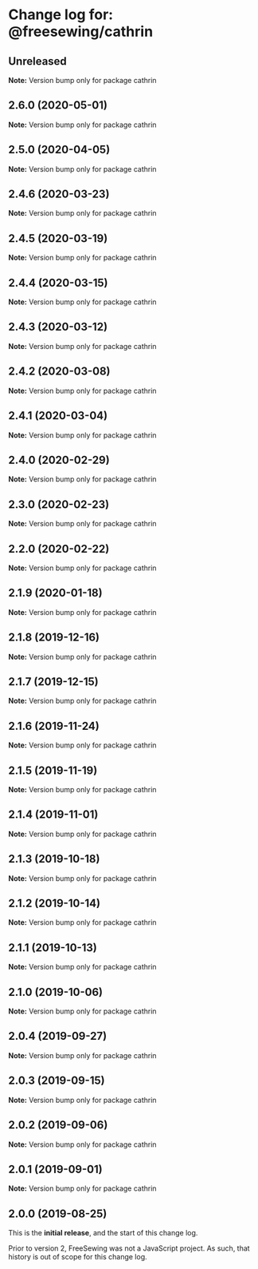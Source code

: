 # Change log for: @freesewing/cathrin

## Unreleased

**Note:** Version bump only for package cathrin

## 2.6.0 (2020-05-01)

**Note:** Version bump only for package cathrin

## 2.5.0 (2020-04-05)

**Note:** Version bump only for package cathrin

## 2.4.6 (2020-03-23)

**Note:** Version bump only for package cathrin

## 2.4.5 (2020-03-19)

**Note:** Version bump only for package cathrin

## 2.4.4 (2020-03-15)

**Note:** Version bump only for package cathrin

## 2.4.3 (2020-03-12)

**Note:** Version bump only for package cathrin

## 2.4.2 (2020-03-08)

**Note:** Version bump only for package cathrin

## 2.4.1 (2020-03-04)

**Note:** Version bump only for package cathrin

## 2.4.0 (2020-02-29)

**Note:** Version bump only for package cathrin

## 2.3.0 (2020-02-23)

**Note:** Version bump only for package cathrin

## 2.2.0 (2020-02-22)

**Note:** Version bump only for package cathrin

## 2.1.9 (2020-01-18)

**Note:** Version bump only for package cathrin

## 2.1.8 (2019-12-16)

**Note:** Version bump only for package cathrin

## 2.1.7 (2019-12-15)

**Note:** Version bump only for package cathrin

## 2.1.6 (2019-11-24)

**Note:** Version bump only for package cathrin

## 2.1.5 (2019-11-19)

**Note:** Version bump only for package cathrin

## 2.1.4 (2019-11-01)

**Note:** Version bump only for package cathrin

## 2.1.3 (2019-10-18)

**Note:** Version bump only for package cathrin

## 2.1.2 (2019-10-14)

**Note:** Version bump only for package cathrin

## 2.1.1 (2019-10-13)

**Note:** Version bump only for package cathrin

## 2.1.0 (2019-10-06)

**Note:** Version bump only for package cathrin

## 2.0.4 (2019-09-27)

**Note:** Version bump only for package cathrin

## 2.0.3 (2019-09-15)

**Note:** Version bump only for package cathrin

## 2.0.2 (2019-09-06)

**Note:** Version bump only for package cathrin

## 2.0.1 (2019-09-01)

**Note:** Version bump only for package cathrin

## 2.0.0 (2019-08-25)

This is the **initial release**, and the start of this change log.

Prior to version 2, FreeSewing was not a JavaScript project.
As such, that history is out of scope for this change log.

